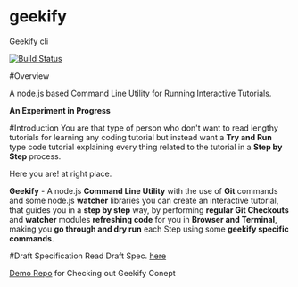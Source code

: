 # geekify
Geekify cli

[![Build Status](https://travis-ci.org/harpreetkhalsagtbit/geekify.svg?branch=master)](https://travis-ci.org/harpreetkhalsagtbit/geekify)

#Overview

A node.js based Command Line Utility for Running Interactive Tutorials.

**An Experiment in Progress**

#Introduction
You are that type of person who don't want to read lengthy tutorials for learning any coding tutorial but instead want a **Try and Run** type code tutorial explaining every thing related to the tutorial in a **Step by Step** process.

Here you are! at right place.

**Geekify** - A node.js **Command Line Utility** with the use of **Git** commands and some node.js **watcher** libraries you can create an interactive tutorial, that guides you in a **step by step** way, by performing **regular Git Checkouts** and **watcher** modules **refreshing code** for you in **Browser and Terminal**, making you **go through and dry run** each Step using some **geekify specific commands**.

#Draft Specification
Read Draft Spec. [here](https://github.com/harpreetkhalsagtbit/geekify/blob/master/Draft.md)

[Demo Repo](https://github.com/harpreetkhalsagtbit/geekify-demo) for Checking out Geekify Conept

